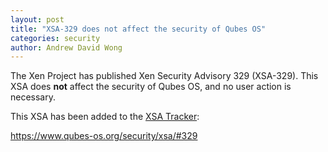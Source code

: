 ```yaml
---
layout: post
title: "XSA-329 does not affect the security of Qubes OS"
categories: security
author: Andrew David Wong
---
```


The Xen Project has published Xen Security Advisory 329 (XSA-329). This
XSA does **not** affect the security of Qubes OS, and no user action is
necessary.

This XSA has been added to the [XSA Tracker]:

<https://www.qubes-os.org/security/xsa/#329>


[XSA Tracker]: https://www.qubes-os.org/security/xsa/

